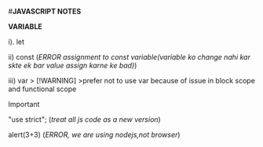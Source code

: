 #**JAVASCRIPT NOTES**

**VARIABLE**

i). let

ii) const           (*ERROR assignment to const variable(variable ko change nahi kar skte ek bar value assign karne ke bad)*)

iii) var    > [!WARNING]
            >prefer not to use var because of issue in block scope and functional scope

>[!IMPORTANT]
>
>"use strict";    (*treat all js code as a new version*)
>
> alert(3+3)      (*ERROR, we are using nodejs,not browser*)
